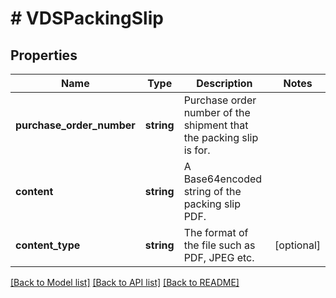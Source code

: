 # # VDSPackingSlip

## Properties

Name | Type | Description | Notes
------------ | ------------- | ------------- | -------------
**purchase_order_number** | **string** | Purchase order number of the shipment that the packing slip is for. |
**content** | **string** | A Base64encoded string of the packing slip PDF. |
**content_type** | **string** | The format of the file such as PDF, JPEG etc. | [optional]

[[Back to Model list]](../../README.md#models) [[Back to API list]](../../README.md#endpoints) [[Back to README]](../../README.md)
